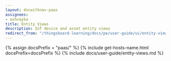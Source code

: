 ```yaml
---
layout: docwithnav-paas
assignees:
- ashvayka
title: Entity Views
description: IoT device and asset entity views
redirect_from: "/thingsboard-learning/docs/pe/user-guide/ui/entity-views"
---
```


{% assign docsPrefix = "paas/" %}
{% include get-hosts-name.html docsPrefix=docsPrefix %}
{% include docs/user-guide/entity-views.md %}